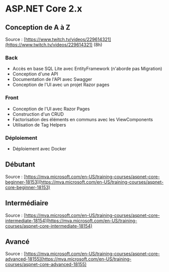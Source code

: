 # ASP.NET Core 2.x

## Conception de A à Z

Source : [https://www.twitch.tv/videos/229614321](https://www.twitch.tv/videos/229614321) \(8h\)

### Back

* Accès en base SQL Lite avec EntityFramework \(n'aborde pas Migration\)
* Conception d'une API
* Documentation de l'API avec Swagger
* Conception de l'UI avec un projet Razor pages

### Front

* Conception de l'UI avec Razor Pages
* Construction d'un CRUD
* Factorisation des éléments en communs avec les ViewComponents
* Utilisation de Tag Helpers

### Déploiement

* Déploiement avec Docker

## Débutant

Source : [https://mva.microsoft.com/en-US/training-courses/aspnet-core-beginner-18153](https://mva.microsoft.com/en-US/training-courses/aspnet-core-beginner-18153)

## Intermédiaire

Source : [https://mva.microsoft.com/en-US/training-courses/aspnet-core-intermediate-18154](https://mva.microsoft.com/en-US/training-courses/aspnet-core-intermediate-18154)

## Avancé

Source : [https://mva.microsoft.com/en-US/training-courses/aspnet-core-advanced-18155](https://mva.microsoft.com/en-US/training-courses/aspnet-core-advanced-18155)

